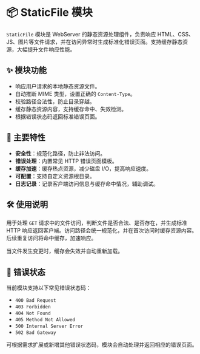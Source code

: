# 📦 StaticFile 模块

`StaticFile` 模块是 WebServer 的静态资源处理组件，负责响应 HTML、CSS、JS、图片等文件请求，并在访问异常时生成标准化错误页面。支持缓存静态资源，大幅提升文件响应性能。

## ✨ 模块功能

- 响应用户请求的本地静态资源文件。
- 自动推断 MIME 类型，设置正确的 `Content-Type`。
- 校验路径合法性，防止目录穿越。
- 缓存静态资源内容，支持缓存命中、失效检测。
- 根据错误状态码返回标准错误页面。

## 📌 主要特性

- **安全性**：规范化路径，防止非法访问。
- **错误处理**：内置常见 HTTP 错误页面模板。
- **缓存加速**：缓存热点资源，减少磁盘 I/O，提高响应速度。
- **可配置**：支持自定义资源根目录。
- **日志记录**：记录客户端访问信息与缓存命中情况，辅助调试。

## 🛠️ 使用说明

用于处理 `GET` 请求中的文件访问，判断文件是否合法、是否存在，并生成标准 HTTP 响应返回客户端。访问路径会统一规范化，并在首次访问时缓存资源内容。后续重复访问将命中缓存，加速响应。

当文件发生变更时，缓存会失效并自动重新加载。

## 📁 错误状态

当前模块支持以下常见错误状态码：

- `400 Bad Request`
- `403 Forbidden`
- `404 Not Found`
- `405 Method Not Allowed`
- `500 Internal Server Error`
- `502 Bad Gateway`

可根据需求扩展或新增其他错误状态码，模块会自动处理并返回相应的错误页面。
